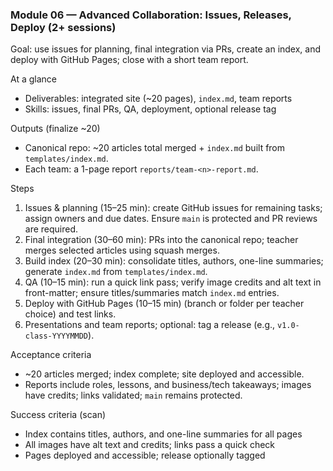 ### Module 06 — Advanced Collaboration: Issues, Releases, Deploy (2+ sessions)

Goal: use issues for planning, final integration via PRs, create an index, and deploy with GitHub Pages; close with a short team report.

At a glance
- Deliverables: integrated site (~20 pages), `index.md`, team reports
- Skills: issues, final PRs, QA, deployment, optional release tag

Outputs (finalize ~20)
- Canonical repo: ~20 articles total merged + `index.md` built from `templates/index.md`.
- Each team: a 1-page report `reports/team-<n>-report.md`.

Steps
1) Issues & planning (15–25 min): create GitHub issues for remaining tasks; assign owners and due dates. Ensure `main` is protected and PR reviews are required.
2) Final integration (30–60 min): PRs into the canonical repo; teacher merges selected articles using squash merges.
3) Build index (20–30 min): consolidate titles, authors, one-line summaries; generate `index.md` from `templates/index.md`.
4) QA (10–15 min): run a quick link pass; verify image credits and alt text in front-matter; ensure titles/summaries match `index.md` entries.
5) Deploy with GitHub Pages (10–15 min) (branch or folder per teacher choice) and test links.
6) Presentations and team reports; optional: tag a release (e.g., `v1.0-class-YYYYMMDD`).

Acceptance criteria
- ~20 articles merged; index complete; site deployed and accessible.
- Reports include roles, lessons, and business/tech takeaways; images have credits; links validated; `main` remains protected.

Success criteria (scan)
- Index contains titles, authors, and one-line summaries for all pages
- All images have alt text and credits; links pass a quick check
- Pages deployed and accessible; release optionally tagged

